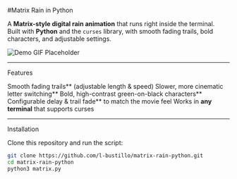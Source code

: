 #Matrix Rain in Python

A **Matrix-style digital rain animation** that runs right inside the terminal.  
Built with **Python** and the `curses` library, with smooth fading trails, bold characters, and adjustable settings.

![Demo GIF Placeholder](https://via.placeholder.com/600x200?text=Add+GIF+Demo+Here)

---

Features

Smooth fading trails** (adjustable length & speed)
Slower, more cinematic letter switching**
Bold, high-contrast green-on-black characters**
Configurable delay & trail fade** to match the movie feel
Works in **any terminal** that supports curses

---

Installation

Clone this repository and run the script:

```bash
git clone https://github.com/l-bustillo/matrix-rain-python.git
cd matrix-rain-python
python3 matrix.py

